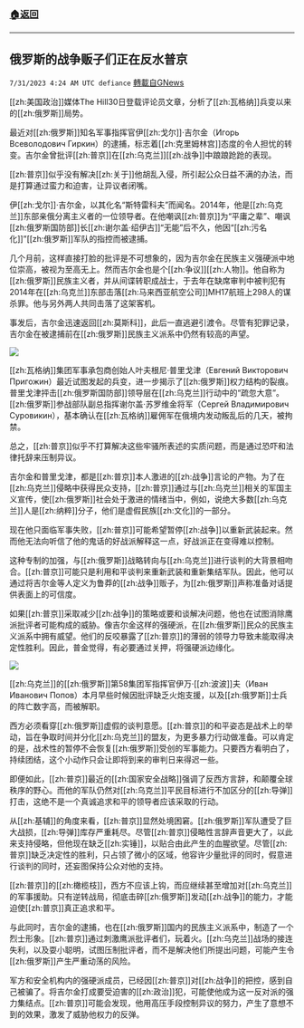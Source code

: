 ###  [:house:返回](README.md)
---


## 俄罗斯的战争贩子们正在反水普京
`7/31/2023 4:24 AM UTC defiance` [轉載自GNews](https://gnews.org/articles/1500457)

[[zh:美国政治]]媒体The Hill30日登载评论员文章，分析了[[zh:瓦格纳]]兵变以来的[[zh:俄罗斯]]局势。

最近对[[zh:俄罗斯]]知名军事指挥官伊[[zh:戈尔]]·吉尔金（Игорь Всеволодович Гиркин）的逮捕，标志着[[zh:克里姆林宫]]态度的令人担忧的转变。吉尔金曾批评[[zh:普京]]在[[zh:乌克兰]][[zh:战争]]中踉踉跄跄的表现。

[[zh:普京]]似乎没有解决[[zh:关于]]他胡乱入侵，所引起公众日益不满的办法，而是打算通过蛮力和迫害，让异议者闭嘴。

伊[[zh:戈尔]]·吉尔金，以其化名“斯特雷科夫”而闻名。2014年，他是[[zh:乌克兰]]东部亲俄分离主义者的一位领导者。在他嘲讽[[zh:普京]]为“平庸之辈”、嘲讽[[zh:俄罗斯国防部]]长[[zh:谢尔盖·绍伊古]]“无能”后不久，他因“[[zh:污名化]]”[[zh:俄罗斯]]军队的指控而被逮捕。

几个月前，这样直接打脸的批评是不可想象的，因为吉尔金在民族主义强硬派中地位崇高，被视为至高无上。然而吉尔金也是个[[zh:争议]][[zh:人物]]。他自称为[[zh:俄罗斯]]民族主义者，并从间谍转职成战士，于去年在缺席审判中被判犯有2014年在[[zh:乌克兰]]东部击落[[zh:马来西亚航空公司]]MH17航班上298人的谋杀罪。他与另外两人共同击落了这架客机。

事发后，吉尔金迅速返回[[zh:莫斯科]]，此后一直逃避引渡令。尽管有犯罪记录，吉尔金在被逮捕前在[[zh:俄罗斯]]民族主义派系中仍然有较高的声望。

![](https://ipfs.gnews.org/ipfs/QmZuVHoWQMmc6unNCxY63BWn4DFwpb5ymwvu1BXiSYERQH?filename=ezgif-2-a13377195c.jpg)

[[zh:瓦格纳]]集团军事承包商创始人叶夫根尼·普里戈津（Евгений Викторович Пригожин）最近试图发起的兵变，进一步揭示了[[zh:俄罗斯]]权力结构的裂痕。普里戈津抨击[[zh:俄罗斯国防部]]领导层在[[zh:乌克兰]]行动中的“疏忽大意”。[[zh:俄罗斯]]参战部队副总指挥谢尔盖·苏罗维金将军（Сергей Владимирович Суровикин），基本确认在[[zh:瓦格纳]]雇佣军在俄境内发动叛乱后的几天，被拘禁。

总之，[[zh:普京]]似乎不打算解决这些牢骚所表述的实质问题，而是通过恐吓和法律托辞来压制异议。

吉尔金和普里戈津，都是[[zh:普京]]本人激进的[[zh:战争]]言论的产物。为了在[[zh:乌克兰]]侵略中获得民众支持，[[zh:普京]]通过与[[zh:乌克兰]]相关的军国主义宣传，使[[zh:俄罗斯]]社会处于激进的情绪当中，例如，说绝大多数[[zh:乌克兰]]人是[[zh:纳粹]]分子，他们是虚假民族[[zh:文化]]的一部分。

现在他只面临军事失败，[[zh:普京]]可能希望暂停[[zh:战争]]以重新武装起来。然而他无法向听信了他的鬼话的好战派解释这一点，好战派正在变得难以控制。

这种专制的加强，与[[zh:俄罗斯]]战略转向与[[zh:乌克兰]]进行谈判的大背景相吻合。[[zh:普京]]可能只是利用和平谈判来重新武装和重新集结军队。因此，他可以通过将吉尔金等人定义为鲁莽的[[zh:战争]]贩子，为[[zh:俄罗斯]]声称准备对话提供表面上的可信度。

如果[[zh:普京]]采取减少[[zh:战争]]的策略或要和谈解决问题，他也在试图消除鹰派批评者可能构成的威胁。像吉尔金这样的强硬派，在[[zh:俄罗斯]]民众的民族主义派系中拥有威望。他们的反咬暴露了[[zh:普京]]的薄弱的领导力导致未能取得决定性胜利。因此，普金觉得，有必要通过关押，将强硬派边缘化。

![](https://ipfs.gnews.org/ipfs/QmRwxw6EXqsDjmyrJnY46vA5qVGohE26Go4rRNUqQcZh5d?filename=1200x0.jpg)

[[zh:乌克兰]]的[[zh:俄罗斯]]第58集团军指挥官伊万·[[zh:波波]]夫（Иван Иванович Попов）本月早些时候因批评缺乏火炮支援，以及[[zh:俄罗斯]]士兵的阵亡数字高，而被解职。

西方必须看穿[[zh:俄罗斯]]虚假的谈判意愿。[[zh:普京]]的和平姿态是战术上的举动，旨在争取时间并分化[[zh:乌克兰]]的盟友，为更多暴力行动做准备。可以肯定的是，战术性的暂停不会恢复[[zh:俄罗斯]]受创的军事能力。只要西方看明白了，持续团结，这个小动作只会让即将到来的审判日来得迟一些。

即便如此，[[zh:普京]]最近的[[zh:国家安全战略]]强调了反西方言辞，和颠覆全球秩序的野心。而他的军队仍然对[[zh:乌克兰]]平民目标进行不加区分的[[zh:导弹]]打击，这绝不是一个真诚追求和平的领导者应该采取的行动。

从[[zh:基辅]]的角度来看，[[zh:普京]]显然处境困窘。[[zh:俄罗斯]]军队遭受了巨大战损，[[zh:导弹]]库存严重耗尽。尽管[[zh:普京]]侵略性言辞声音更大了，以此来支持侵略，但他现在缺乏[[zh:实锤]]，以贴合由此产生的血腥欲望。尽管[[zh:普京]]缺乏决定性的胜利，只占领了微小的区域，他容许少量批评的同时，假意进行谈判的同时，还妄图保持公众对他的支持。

[[zh:普京]]的[[zh:橄榄枝]]，西方不应该上钩，而应继续甚至增加对[[zh:乌克兰]]的军事援助。只有逆转战局，彻底击碎[[zh:俄罗斯]]发动[[zh:战争]]的能力，才能迫使[[zh:普京]]真正追求和平。

与此同时，吉尔金的逮捕，也在[[zh:俄罗斯]]国内的民族主义派系中，制造了一个烈士形象。[[zh:普京]]通过刺激鹰派批评者们，玩着火。[[zh:乌克兰]]战场的接连失利，以及耍小聪明，试图压制批评者，而不是解决他们所提出问题，可能产生令[[zh:俄罗斯]]产生严重动荡的风险。

军方和安全机构内的强硬派成员，已经因[[zh:普京]]对[[zh:战争]]的把控，感到自己被骗了。将吉尔金打成要受迫害的[[zh:政治]]犯，可能使他成为这一反对派的强力集结点。[[zh:普京]]可能会发现，他用高压手段控制异议的努力，产生了意想不到的效果，激发了威胁他权力的反弹。
